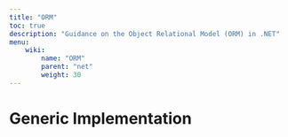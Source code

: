 ```yaml
---
title: "ORM"
toc: true
description: "Guidance on the Object Relational Model (ORM) in .NET"
menu:
    wiki:
        name: "ORM"
        parent: "net"
        weight: 30
---
```


# Generic Implementation
